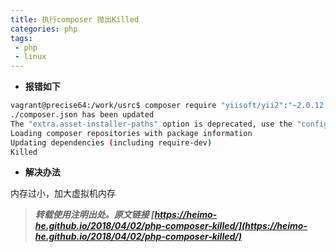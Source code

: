 ```yaml
---
title: 执行composer 抛出Killed
categories: php
tags:
 - php
 - linux
---
```


- **报错如下**

```bash
vagrant@precise64:/work/usrc$ composer require "yiisoft/yii2":"~2.0.12.1"
./composer.json has been updated
The "extra.asset-installer-paths" option is deprecated, use the "config.fxp-asset.installer-paths" option
Loading composer repositories with package information
Updating dependencies (including require-dev)
Killed
```

<!-- more -->

- **解决办法**

内存过小，加大虚拟机内存



> ***转载使用注明出处。原文链接 [https://heimo-he.github.io/2018/04/02/php-composer-killed/](https://heimo-he.github.io/2018/04/02/php-composer-killed/)***